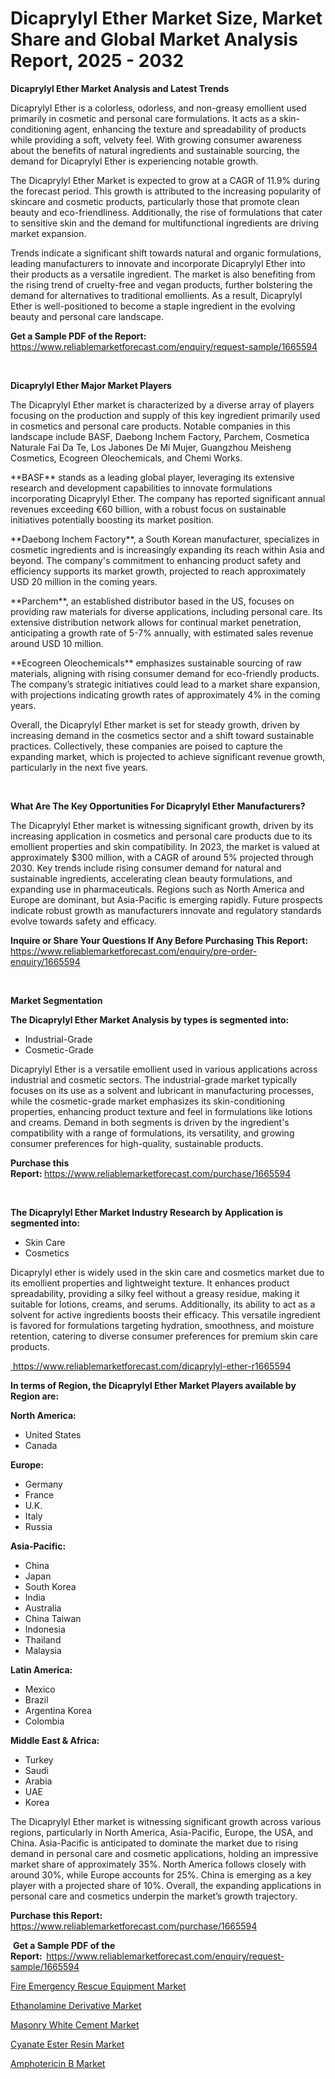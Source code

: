 <p><h1>Dicaprylyl Ether Market Size, Market Share and Global Market Analysis Report, 2025 - 2032</h1></p><p><strong>Dicaprylyl Ether Market Analysis and Latest Trends</strong></p>
<p><p>Dicaprylyl Ether is a colorless, odorless, and non-greasy emollient used primarily in cosmetic and personal care formulations. It acts as a skin-conditioning agent, enhancing the texture and spreadability of products while providing a soft, velvety feel. With growing consumer awareness about the benefits of natural ingredients and sustainable sourcing, the demand for Dicaprylyl Ether is experiencing notable growth.</p><p>The Dicaprylyl Ether Market is expected to grow at a CAGR of 11.9% during the forecast period. This growth is attributed to the increasing popularity of skincare and cosmetic products, particularly those that promote clean beauty and eco-friendliness. Additionally, the rise of formulations that cater to sensitive skin and the demand for multifunctional ingredients are driving market expansion. </p><p>Trends indicate a significant shift towards natural and organic formulations, leading manufacturers to innovate and incorporate Dicaprylyl Ether into their products as a versatile ingredient. The market is also benefiting from the rising trend of cruelty-free and vegan products, further bolstering the demand for alternatives to traditional emollients. As a result, Dicaprylyl Ether is well-positioned to become a staple ingredient in the evolving beauty and personal care landscape.</p></p>
<p><strong>Get a Sample PDF of the Report:&nbsp;</strong> <a href="https://www.reliablemarketforecast.com/enquiry/request-sample/1665594?utm_campaign=2266&utm_medium=2&utm_source=Github&utm_content=ia&utm_term=30012025&utm_id=dicaprylyl-ether">https://www.reliablemarketforecast.com/enquiry/request-sample/1665594</a></p>
<p>&nbsp;</p>
<p><strong>Dicaprylyl Ether Major Market Players</strong></p>
<p><p>The Dicaprylyl Ether market is characterized by a diverse array of players focusing on the production and supply of this key ingredient primarily used in cosmetics and personal care products. Notable companies in this landscape include BASF, Daebong Inchem Factory, Parchem, Cosmetica Naturale Fai Da Te, Los Jabones De Mi Mujer, Guangzhou Meisheng Cosmetics, Ecogreen Oleochemicals, and Chemi Works.</p><p>**BASF** stands as a leading global player, leveraging its extensive research and development capabilities to innovate formulations incorporating Dicaprylyl Ether. The company has reported significant annual revenues exceeding €60 billion, with a robust focus on sustainable initiatives potentially boosting its market position.</p><p>**Daebong Inchem Factory**, a South Korean manufacturer, specializes in cosmetic ingredients and is increasingly expanding its reach within Asia and beyond. The company's commitment to enhancing product safety and efficiency supports its market growth, projected to reach approximately USD 20 million in the coming years.</p><p>**Parchem**, an established distributor based in the US, focuses on providing raw materials for diverse applications, including personal care. Its extensive distribution network allows for continual market penetration, anticipating a growth rate of 5-7% annually, with estimated sales revenue around USD 10 million.</p><p>**Ecogreen Oleochemicals** emphasizes sustainable sourcing of raw materials, aligning with rising consumer demand for eco-friendly products. The company’s strategic initiatives could lead to a market share expansion, with projections indicating growth rates of approximately 4% in the coming years.</p><p>Overall, the Dicaprylyl Ether market is set for steady growth, driven by increasing demand in the cosmetics sector and a shift toward sustainable practices. Collectively, these companies are poised to capture the expanding market, which is projected to achieve significant revenue growth, particularly in the next five years.</p></p>
<p>&nbsp;</p>
<p><strong>What Are The Key Opportunities For Dicaprylyl Ether Manufacturers?</strong></p>
<p><p>The Dicaprylyl Ether market is witnessing significant growth, driven by its increasing application in cosmetics and personal care products due to its emollient properties and skin compatibility. In 2023, the market is valued at approximately $300 million, with a CAGR of around 5% projected through 2030. Key trends include rising consumer demand for natural and sustainable ingredients, accelerating clean beauty formulations, and expanding use in pharmaceuticals. Regions such as North America and Europe are dominant, but Asia-Pacific is emerging rapidly. Future prospects indicate robust growth as manufacturers innovate and regulatory standards evolve towards safety and efficacy.</p></p>
<p><strong>Inquire or Share Your Questions If Any Before Purchasing This Report:</strong> <a href="https://www.reliablemarketforecast.com/enquiry/pre-order-enquiry/1665594?utm_campaign=2266&utm_medium=2&utm_source=Github&utm_content=ia&utm_term=30012025&utm_id=dicaprylyl-ether">https://www.reliablemarketforecast.com/enquiry/pre-order-enquiry/1665594</a></p>
<p>&nbsp;</p>
<p><strong>Market Segmentation</strong></p>
<p><strong>The Dicaprylyl Ether Market Analysis by types is segmented into:</strong></p>
<p><ul><li>Industrial-Grade</li><li>Cosmetic-Grade</li></ul></p>
<p><p>Dicaprylyl Ether is a versatile emollient used in various applications across industrial and cosmetic sectors. The industrial-grade market typically focuses on its use as a solvent and lubricant in manufacturing processes, while the cosmetic-grade market emphasizes its skin-conditioning properties, enhancing product texture and feel in formulations like lotions and creams. Demand in both segments is driven by the ingredient's compatibility with a range of formulations, its versatility, and growing consumer preferences for high-quality, sustainable products.</p></p>
<p><strong>Purchase this Report:&nbsp;</strong><a href="https://www.reliablemarketforecast.com/purchase/1665594?utm_campaign=2266&utm_medium=2&utm_source=Github&utm_content=ia&utm_term=30012025&utm_id=dicaprylyl-ether">https://www.reliablemarketforecast.com/purchase/1665594</a></p>
<p>&nbsp;</p>
<p><strong>The Dicaprylyl Ether Market Industry Research by Application is segmented into:</strong></p>
<p><ul><li>Skin Care</li><li>Cosmetics</li></ul></p>
<p><p>Dicaprylyl ether is widely used in the skin care and cosmetics market due to its emollient properties and lightweight texture. It enhances product spreadability, providing a silky feel without a greasy residue, making it suitable for lotions, creams, and serums. Additionally, its ability to act as a solvent for active ingredients boosts their efficacy. This versatile ingredient is favored for formulations targeting hydration, smoothness, and moisture retention, catering to diverse consumer preferences for premium skin care products.</p></p>
<p><a href="https://www.reliablemarketforecast.com/dicaprylyl-ether-r1665594?utm_campaign=2266&utm_medium=2&utm_source=Github&utm_content=ia&utm_term=30012025&utm_id=dicaprylyl-ether">&nbsp;https://www.reliablemarketforecast.com/dicaprylyl-ether-r1665594</a></p>
<p><strong>In terms of Region, the Dicaprylyl Ether Market Players available by Region are:</strong></p>
<p>
    <p> <strong> North America: </strong>
        <ul>
            <li>United States</li>
            <li>Canada</li>
        </ul>
        </p> 
    <p> <strong> Europe: </strong>
        <ul>
            <li>Germany</li>
            <li>France</li>
            <li>U.K.</li>
            <li>Italy</li>
            <li>Russia</li>
        </ul>
        </p> 
    <p> <strong> Asia-Pacific: </strong>
        <ul>
            <li>China</li>
            <li>Japan</li>
            <li>South Korea</li>
            <li>India</li>
            <li>Australia</li>
            <li>China Taiwan</li>
            <li>Indonesia</li>
            <li>Thailand</li>
            <li>Malaysia</li>
        </ul>
        </p> 
    <p> <strong> Latin America: </strong>
        <ul>
            <li>Mexico</li>
            <li>Brazil</li>
            <li>Argentina Korea</li>
            <li>Colombia</li>
        </ul>
        </p> 
    <p> <strong> Middle East & Africa: </strong>
        <ul>
            <li>Turkey</li>
            <li>Saudi</li>
            <li>Arabia</li>
            <li>UAE</li>
            <li>Korea</li>
        </ul>
    </p>
    </p>
<p><p>The Dicaprylyl Ether market is witnessing significant growth across various regions, particularly in North America, Asia-Pacific, Europe, the USA, and China. Asia-Pacific is anticipated to dominate the market due to rising demand in personal care and cosmetic applications, holding an impressive market share of approximately 35%. North America follows closely with around 30%, while Europe accounts for 25%. China is emerging as a key player with a projected share of 10%. Overall, the expanding applications in personal care and cosmetics underpin the market’s growth trajectory.</p></p>
<p><strong>Purchase this Report: </strong><a href="https://www.reliablemarketforecast.com/purchase/1665594?utm_campaign=2266&utm_medium=2&utm_source=Github&utm_content=ia&utm_term=30012025&utm_id=dicaprylyl-ether">https://www.reliablemarketforecast.com/purchase/1665594</a></p>
<p>&nbsp;<strong>Get a Sample PDF of the Report:&nbsp;&nbsp;</strong><a href="https://www.reliablemarketforecast.com/enquiry/request-sample/1665594?utm_campaign=2266&utm_medium=2&utm_source=Github&utm_content=ia&utm_term=30012025&utm_id=dicaprylyl-ether">https://www.reliablemarketforecast.com/enquiry/request-sample/1665594</a></p>
<p><strong></strong></p>
<p><p><a href="https://www.linkedin.com/pulse/global-fire-emergency-rescue-equipment-market-analysis-onmarkets-eyrzc?utm_campaign=2266&utm_medium=2&utm_source=Github&utm_content=ia&utm_term=30012025&utm_id=dicaprylyl-ether">Fire Emergency Rescue Equipment Market</a></p><p><a href="https://www.linkedin.com/pulse/ethanolamine-derivative-market-report-offers-financial-411sc?utm_campaign=2266&utm_medium=2&utm_source=Github&utm_content=ia&utm_term=30012025&utm_id=dicaprylyl-ether">Ethanolamine Derivative Market</a></p><p><a href="https://github.com/phumlaaijem/Market-Research-Report-List-1/blob/main/masonry-white-cement-market.md?utm_campaign=2266&utm_medium=2&utm_source=Github&utm_content=ia&utm_term=30012025&utm_id=dicaprylyl-ether">Masonry White Cement Market</a></p><p><a href="https://github.com/xanaanenkaly/Market-Research-Report-List-1/blob/main/cyanate-ester-resin-market.md?utm_campaign=2266&utm_medium=2&utm_source=Github&utm_content=ia&utm_term=30012025&utm_id=dicaprylyl-ether">Cyanate Ester Resin Market</a></p><p><a href="https://www.linkedin.com/pulse/whats-next-amphotericin-b-market-look-56-cagr-growth-drivers-ycptf?utm_campaign=2266&utm_medium=2&utm_source=Github&utm_content=ia&utm_term=30012025&utm_id=dicaprylyl-ether">Amphotericin B Market</a></p></p>